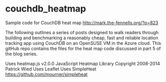 # couchdb_heatmap
Sample code for CouchDB heat map
http://mark.the-fennells.org/?p=823

The following outlines a series of posts designed to walk readers through building and 
benchmarking a reasonably cheap, fast and reliable location tracking app using CouchDB 
on an OpenSUSE VM in the Azure cloud. This gitHub repo contains the files for the heat 
map code discussed in part 5 of the blog series.

Uses heatmap.js v2.0.0 JavaScript Heatmap Library Copyright 2008-2014 Patrick Wied
Uses Leaflet
Uses SimpleHeat https://github.com/mourner/simpleheat

